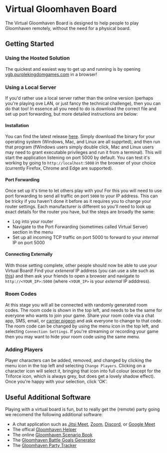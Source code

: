 # Virtual Gloomhaven Board
The Virtual Gloomhaven Board is designed to help people to play Gloomhaven remotely, without the need for a physical board.

## Getting Started

### Using the Hosted Solution
The quickest and easiest way to get up and running is by opening [vgb.purplekingdomgames.com](https://vgb.purplekingdomgames.com/) in a browser!

### Using a Local Server
If you'd rather use a local server rather than the online version (perhaps you're playing ove LAN, or just fancy the technical challenge), then you can do that too!
In essence all you need to do is download the correct file and set up port forwarding, but more detailed instructions are below:

#### Installation
You can find the latest release [here](https://github.com/PurpleKingdomGames/virtual-gloomhaven-board/releases/latest). Simply download the binary for your operating
system (Windows, Mac, and Linux are all supprted), and then run that program (fWindows users simply double click, Mac and Linux users may need to grant
executable privileges and run it from a terminal). This will start the application listening on port 5000 by default. You can test it's working by going
to `http://localhost:5000` in the browser of your choice (currently Firefox, Chrome and Edge are supported).

#### Port Forwarding
Once set up it's time to let others play with you! For this you will need to use port forwarding to send all traffic on port `5000` to your IP address. This can be
tricky if you haven't done it before as it requires you to change your router settings. Each manufacturer is different so you'll need to look up exact details
for the router you have, but the steps are broadly the same:
 * Log into your router
 * Navigate to the Port Forwarding (sometimes called Virtual Server) section in the menu
 * Set up all incoming TCP traffic on port 5000 to forward to your *internal* IP on port 5000

#### Connecting Externally
With those setting complete, other people should now be able to use your Virtual Board! Find your *exteneral* IP address (you can use a site such as
[this](https://www.whatsmyip.org/)) and then ask your friends to open a browser and navigate to `http://<YOUR_IP>:5000` (where `<YOUR_IP>` is your *external* IP
adddress).

### Room Codes
At this stage you will all be connected with randomly generated room codes. The room code is shown in the top left, and needs to be the same for everyone who wants
to join your game. Share your room code via a chat app, SMS, email, or [carrier pigeon](https://tools.ietf.org/html/rfc2549) and ask everyone to change to
that code. The room code can be changed by using the menu icon in the top left, and selecting `Connection Settings`. If you're streaming or recording your game
then you may want to hide your room code using the same menu.

### Adding Players
Player characters can be added, removed, and changed by clicking the menu icon in the top left and selecting `Change Players`. Clicking on a character icon will select it, bringing that icon into full colour (except for the Triforce icon, which is always grey, but does get a lovely shadow effect). Once you're happy with your selection, click 'OK'.

## Useful Additional Software
Playing with a virtual board is fun, but to really get the (remote) party going we recomend the following additional software:
* A chat application such as [Jitsi Meet](https://meet.jit.si/), [Zoom](https://zoom.us/), [Discord](https://discord.com/),
or [Google Meet](https://meet.google.com/)
* The offical [Gloomhaven Helper](http://esotericsoftware.com/gloomhaven-helper)
* The online [Gloomhaven Scenario Book](https://online.flippingbook.com/view/145446/)
* The [Gloomhaven Battle Goals Generator](http://rastrillo.synology.me:3838/)
* The [Gloomhaven Party Tracker](https://ninjalooter.de/gloomhaven/party)
